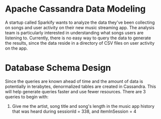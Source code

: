 # Apache Cassandra Data Modeling

A startup called Sparkify wants to analyze the data they've been collecting on songs and user activity on their new music streaming app. The analysis team is particularly interested in understanding what songs users are listening to. Currently, there is no easy way to query the data to generate the results, since the data reside in a directory of CSV files on user activity on the app.

# Database Schema Design

Since the queries are known ahead of time and the amount of data is potentially in terabytes, denormalized tables are created in Cassandra. This will help generate queries faster and use fewer resources. There are 3 queries to begin with:

1. Give me the artist, song title and song's length in the music app history that was heard during sessionId = 338, and itemInSession = 4

